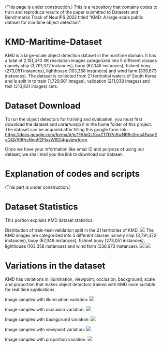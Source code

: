 (This page is under construction.)
This is a repository that contains codes to train and reproduce results of the paper submitted to Datasets and Benchmarks Track of NeurIPS 2022 titled "KMD: A large-scale public dataset for maritime object detection". 

# KMD-Maritime-Dataset
KMD is a large-scale object detection dataset in the maritime domain. It has a total of 2,151,470 4K resolution images categorized into 5 different
classes namely ship (3,791,372 instances), buoy (67,048 instances), fishnet buoy (273,051 instances), lighthouse (103,358 instances) and wind farm (338,673 instances). The dataset is collected from 21 territotial waters of South Korea and is split in to train (1,729,601 images), validation (211,038 images) and test (210,831 images) sets.

# Dataset Download
To run the object detectors for training and evaluation, you must first download the dataset and unrar/unzip it in the home folder of this project. The dataset can be acquired after filling this google form link: https://docs.google.com/forms/d/e/1FAIpQLScaZT7D7nSwNR9n2rco4FaoqEvQQVR9PreNnn92PIxxWlSD4g/viewform. 

Once we have your information like email ID and purpose of using our dataset, we shall mail you the link to download our dataset.

# Explanation of codes and scripts
(This part is under construction.)

# Dataset Statistics
This portion explains KMD dataset statistics.

Distribution of train-test-validation split in the 21 territories of KMD. <img src= "https://github.com/kmdMaritimeDataset/KMD-Maritime-Dataset/blob/main/Fig19.png">
The KMD images are categorized into 5 different
classes namely ship (3,791,372 instances), buoy (67,048 instances), fishnet buoy (273,051 instances), 
lighthouse (103,358 instances) and wind farm (338,673 instances). <img src= "https://github.com/kmdMaritimeDataset/KMD-Maritime-Dataset/blob/main/Fig4-1.png"> <img src= "https://github.com/kmdMaritimeDataset/KMD-Maritime-Dataset/blob/main/Fig4-2.png">

# Variations in the dataset
KMD has variations in illumination, viewpoint, occlusion, background, scale and proportion that makes object detectors trained
with KMD more suitable for real time applications.

Image samples with illumination variation: 
<img src= "https://github.com/kmdMaritimeDataset/KMD-Maritime-Dataset/blob/main/Fig16(2).png">

Image samples with occlusion variation: 
<img src= "https://github.com/kmdMaritimeDataset/KMD-Maritime-Dataset/blob/main/Fig11.png">

Image samples with backgorund variation: 
<img src= "https://github.com/kmdMaritimeDataset/KMD-Maritime-Dataset/blob/main/Fig15(2).png">

Image samples with viewpoint variation: 
<img src= "https://github.com/kmdMaritimeDataset/KMD-Maritime-Dataset/blob/main/Fig10.png">

Image samples with proportion variation: 
<img src= "https://github.com/kmdMaritimeDataset/KMD-Maritime-Dataset/blob/main/Fig12.png">


